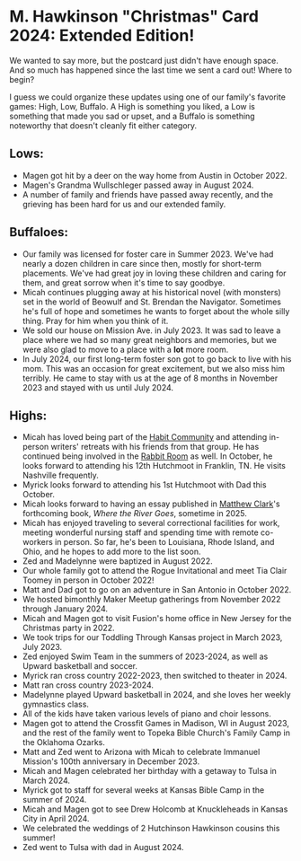 # M. Hawkinson "Christmas" Card 2024: Extended Edition!

We wanted to say more, but the postcard just didn't have enough space. And so much has happened since the last time we sent a card out! Where to begin? 

I guess we could organize these updates using one of our family's favorite games: High, Low, Buffalo. A High is something you liked, a Low is something that made you sad or upset, and a Buffalo is something noteworthy that doesn't cleanly fit either category.

## Lows:
* Magen got hit by a deer on the way home from Austin in October 2022.
* Magen's Grandma Wullschleger passed away in August 2024.
* A number of family and friends have passed away recently, and the grieving has been hard for us and our extended family.

## Buffaloes:
* Our family was licensed for foster care in Summer 2023. We've had nearly a dozen children in care since then, mostly for short-term placements. We've had great joy in loving these children and caring for them, and great sorrow when it's time to say goodbye.
* Micah continues plugging away at his historical novel (with monsters) set in the world of Beowulf and St. Brendan the Navigator. Sometimes he's full of hope and sometimes he wants to forget about the whole silly thing. Pray for him when you think of it.
* We sold our house on Mission Ave. in July 2023. It was sad to leave a place where we had so many great neighbors and memories, but we were also glad to move to a place with a **lot** more room.
* In July 2024, our first long-term foster son got to go back to live with his mom. This was an occasion for great excitement, but we also miss him terribly. He came to stay with us at the age of 8 months in November 2023 and stayed with us until July 2024.

## Highs:
* Micah has loved being part of the [Habit Community](https://thehabit.co/) and attending in-person writers' retreats with his friends from that group. He has continued being involved in the [Rabbit Room](https://www.rabbitroom.com/) as well. In October, he looks forward to attending his 12th Hutchmoot in Franklin, TN. He visits Nashville frequently.
* Myrick looks forward to attending his 1st Hutchmoot with Dad this October.
* Micah looks forward to having an essay published in [Matthew Clark](https://www.matthewclark.net/)'s forthcoming book, *Where the River Goes*, sometime in 2025.
* Micah has enjoyed traveling to several correctional facilities for work, meeting wonderful nursing staff and spending time with remote co-workers in person. So far, he's been to Louisiana, Rhode Island, and Ohio, and he hopes to add more to the list soon.
* Zed and Madelynne were baptized in August 2022.
* Our whole family got to attend the Rogue Invitational and meet Tia Clair Toomey in person in October 2022!
* Matt and Dad got to go on an adventure in San Antonio in October 2022.
* We hosted bimonthly Maker Meetup gatherings from November 2022 through January 2024.
* Micah and Magen got to visit Fusion's home office in New Jersey for the Christmas party in 2022.
* We took trips for our Toddling Through Kansas project in March 2023, July 2023.
* Zed enjoyed Swim Team in the summers of 2023-2024, as well as Upward basketball and soccer.
* Myrick ran cross country 2022-2023, then switched to theater in 2024.
* Matt ran cross country 2023-2024.
* Madelynne played Upward basketball in 2024, and she loves her weekly gymnastics class. 
* All of the kids have taken various levels of piano and choir lessons.
* Magen got to attend the Crossfit Games in Madison, WI in August 2023, and the rest of the family went to Topeka Bible Church's Family Camp in the Oklahoma Ozarks.
* Matt and Zed went to Arizona with Micah to celebrate Immanuel Mission's 100th anniversary in December 2023.
* Micah and Magen celebrated her birthday with a getaway to Tulsa in March 2024.
* Myrick got to staff for several weeks at Kansas Bible Camp in the summer of 2024.
* Micah and Magen got to see Drew Holcomb at Knuckleheads in Kansas City in April 2024.
* We celebrated the weddings of 2 Hutchinson Hawkinson cousins this summer!
* Zed went to Tulsa with dad in August 2024.

